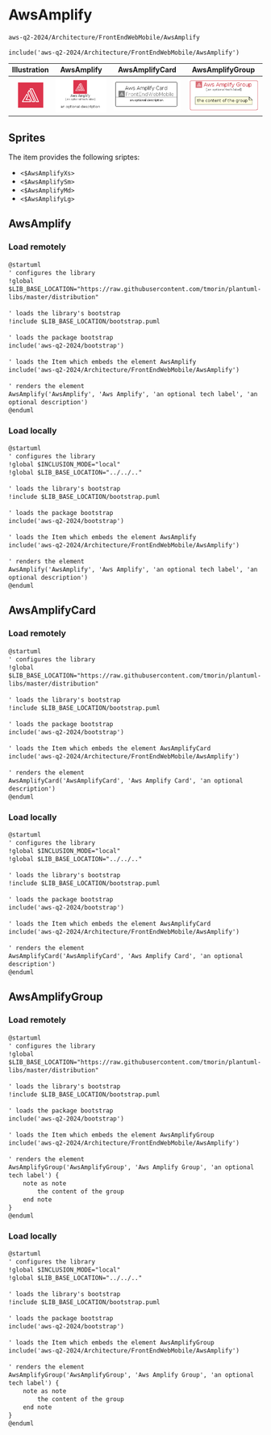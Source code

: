 # AwsAmplify


```text
aws-q2-2024/Architecture/FrontEndWebMobile/AwsAmplify
```

```text
include('aws-q2-2024/Architecture/FrontEndWebMobile/AwsAmplify')
```



| Illustration | AwsAmplify | AwsAmplifyCard | AwsAmplifyGroup |
| :---: | :---: | :---: | :---: |
| ![illustration for Illustration](../../../aws-q2-2024/Architecture/FrontEndWebMobile/AwsAmplify.png) | ![illustration for AwsAmplify](../../../aws-q2-2024/Architecture/FrontEndWebMobile/AwsAmplify.Local.png) | ![illustration for AwsAmplifyCard](../../../aws-q2-2024/Architecture/FrontEndWebMobile/AwsAmplifyCard.Local.png) | ![illustration for AwsAmplifyGroup](../../../aws-q2-2024/Architecture/FrontEndWebMobile/AwsAmplifyGroup.Local.png) |



## Sprites
The item provides the following sriptes:

- `<$AwsAmplifyXs>`
- `<$AwsAmplifySm>`
- `<$AwsAmplifyMd>`
- `<$AwsAmplifyLg>`





## AwsAmplify

### Load remotely
```plantuml
@startuml
' configures the library
!global $LIB_BASE_LOCATION="https://raw.githubusercontent.com/tmorin/plantuml-libs/master/distribution"

' loads the library's bootstrap
!include $LIB_BASE_LOCATION/bootstrap.puml

' loads the package bootstrap
include('aws-q2-2024/bootstrap')

' loads the Item which embeds the element AwsAmplify
include('aws-q2-2024/Architecture/FrontEndWebMobile/AwsAmplify')

' renders the element
AwsAmplify('AwsAmplify', 'Aws Amplify', 'an optional tech label', 'an optional description')
@enduml
```

### Load locally
```plantuml
@startuml
' configures the library
!global $INCLUSION_MODE="local"
!global $LIB_BASE_LOCATION="../../.."

' loads the library's bootstrap
!include $LIB_BASE_LOCATION/bootstrap.puml

' loads the package bootstrap
include('aws-q2-2024/bootstrap')

' loads the Item which embeds the element AwsAmplify
include('aws-q2-2024/Architecture/FrontEndWebMobile/AwsAmplify')

' renders the element
AwsAmplify('AwsAmplify', 'Aws Amplify', 'an optional tech label', 'an optional description')
@enduml
```

## AwsAmplifyCard

### Load remotely
```plantuml
@startuml
' configures the library
!global $LIB_BASE_LOCATION="https://raw.githubusercontent.com/tmorin/plantuml-libs/master/distribution"

' loads the library's bootstrap
!include $LIB_BASE_LOCATION/bootstrap.puml

' loads the package bootstrap
include('aws-q2-2024/bootstrap')

' loads the Item which embeds the element AwsAmplifyCard
include('aws-q2-2024/Architecture/FrontEndWebMobile/AwsAmplify')

' renders the element
AwsAmplifyCard('AwsAmplifyCard', 'Aws Amplify Card', 'an optional description')
@enduml
```

### Load locally
```plantuml
@startuml
' configures the library
!global $INCLUSION_MODE="local"
!global $LIB_BASE_LOCATION="../../.."

' loads the library's bootstrap
!include $LIB_BASE_LOCATION/bootstrap.puml

' loads the package bootstrap
include('aws-q2-2024/bootstrap')

' loads the Item which embeds the element AwsAmplifyCard
include('aws-q2-2024/Architecture/FrontEndWebMobile/AwsAmplify')

' renders the element
AwsAmplifyCard('AwsAmplifyCard', 'Aws Amplify Card', 'an optional description')
@enduml
```

## AwsAmplifyGroup

### Load remotely
```plantuml
@startuml
' configures the library
!global $LIB_BASE_LOCATION="https://raw.githubusercontent.com/tmorin/plantuml-libs/master/distribution"

' loads the library's bootstrap
!include $LIB_BASE_LOCATION/bootstrap.puml

' loads the package bootstrap
include('aws-q2-2024/bootstrap')

' loads the Item which embeds the element AwsAmplifyGroup
include('aws-q2-2024/Architecture/FrontEndWebMobile/AwsAmplify')

' renders the element
AwsAmplifyGroup('AwsAmplifyGroup', 'Aws Amplify Group', 'an optional tech label') {
    note as note
        the content of the group
    end note
}
@enduml
```

### Load locally
```plantuml
@startuml
' configures the library
!global $INCLUSION_MODE="local"
!global $LIB_BASE_LOCATION="../../.."

' loads the library's bootstrap
!include $LIB_BASE_LOCATION/bootstrap.puml

' loads the package bootstrap
include('aws-q2-2024/bootstrap')

' loads the Item which embeds the element AwsAmplifyGroup
include('aws-q2-2024/Architecture/FrontEndWebMobile/AwsAmplify')

' renders the element
AwsAmplifyGroup('AwsAmplifyGroup', 'Aws Amplify Group', 'an optional tech label') {
    note as note
        the content of the group
    end note
}
@enduml
```

